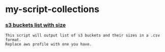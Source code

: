 # my-script-collections

### [s3 buckets list with size](https://github.com/anantadurgaprasad/my-script-collections/blob/c6bbdb3d04838df705e2d779cafb6ca539a974b0/s3-bucket-list-and-their-size.sh)
    This script will output list of s3 buckets and their sizes in a .csv format.
    Replace aws profile with one you have.
     